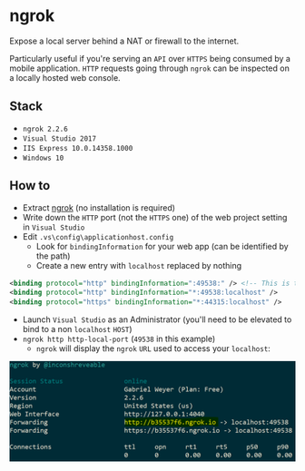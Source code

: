 # ngrok

Expose a local server behind a NAT or firewall to the internet.

Particularly useful if you're serving an `API` over `HTTPS` being consumed by a mobile application. `HTTP` requests going through `ngrok` can be inspected on a locally hosted web console.

## Stack

- `ngrok 2.2.6`
- `Visual Studio 2017`
- `IIS Express 10.0.14358.1000`
- `Windows 10`

## How to

- Extract [ngrok][ngrok] (no installation is required)
- Write down the `HTTP` port (not the `HTTPS` one) of the web project setting in `Visual Studio`
- Edit `.vs\config\applicationhost.config`
  - Look for `bindingInformation` for your web app (can be identified by the path)
  - Create a new entry with `localhost` replaced by nothing

```xml
<binding protocol="http" bindingInformation=":49538:" /> <!-- This is the added line -->
<binding protocol="http" bindingInformation="*:49538:localhost" />
<binding protocol="https" bindingInformation="*:44315:localhost" />
```

- Launch `Visual Studio` as an Administrator (you'll need to be elevated to bind to a non `localhost` `HOST`)
- `ngrok http http-local-port` (`49538` in this example)
  - `ngrok` will display the `ngrok` `URL` used to access your `localhost`:

![ngrok URL](ngrok-url.png)

[ngrok]: https://ngrok.com/
